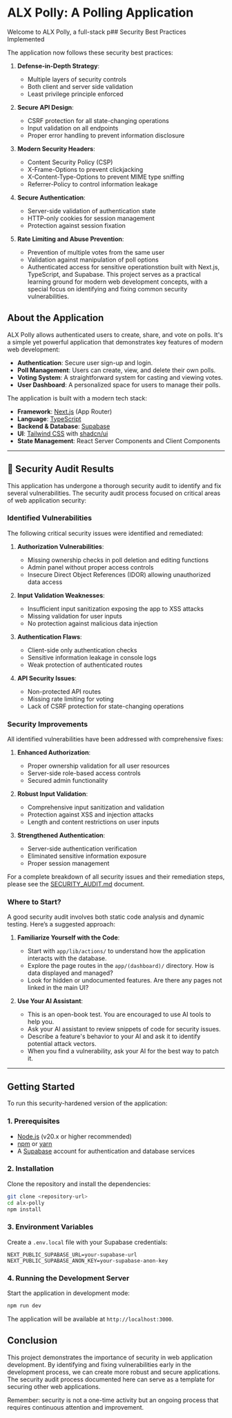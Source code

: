 # ALX Polly: A Polling Application

Welcome to ALX Polly, a full-stack p## Security Best Practices Implemented

The application now follows these security best practices:

1. **Defense-in-Depth Strategy**:
   - Multiple layers of security controls
   - Both client and server side validation
   - Least privilege principle enforced

2. **Secure API Design**:
   - CSRF protection for all state-changing operations
   - Input validation on all endpoints
   - Proper error handling to prevent information disclosure

3. **Modern Security Headers**:
   - Content Security Policy (CSP)
   - X-Frame-Options to prevent clickjacking
   - X-Content-Type-Options to prevent MIME type sniffing
   - Referrer-Policy to control information leakage

4. **Secure Authentication**:
   - Server-side validation of authentication state
   - HTTP-only cookies for session management
   - Protection against session fixation

5. **Rate Limiting and Abuse Prevention**:
   - Prevention of multiple votes from the same user
   - Validation against manipulation of poll options
   - Authenticated access for sensitive operationstion built with Next.js, TypeScript, and Supabase. This project serves as a practical learning ground for modern web development concepts, with a special focus on identifying and fixing common security vulnerabilities.

## About the Application

ALX Polly allows authenticated users to create, share, and vote on polls. It's a simple yet powerful application that demonstrates key features of modern web development:

-   **Authentication**: Secure user sign-up and login.
-   **Poll Management**: Users can create, view, and delete their own polls.
-   **Voting System**: A straightforward system for casting and viewing votes.
-   **User Dashboard**: A personalized space for users to manage their polls.

The application is built with a modern tech stack:

-   **Framework**: [Next.js](https://nextjs.org/) (App Router)
-   **Language**: [TypeScript](https://www.typescriptlang.org/)
-   **Backend & Database**: [Supabase](https://supabase.io/)
-   **UI**: [Tailwind CSS](https://tailwindcss.com/) with [shadcn/ui](https://ui.shadcn.com/)
-   **State Management**: React Server Components and Client Components

---

## 🚀 Security Audit Results

This application has undergone a thorough security audit to identify and fix several vulnerabilities. The security audit process focused on critical areas of web application security:

### Identified Vulnerabilities

The following critical security issues were identified and remediated:

1. **Authorization Vulnerabilities**:
   - Missing ownership checks in poll deletion and editing functions
   - Admin panel without proper access controls
   - Insecure Direct Object References (IDOR) allowing unauthorized data access

2. **Input Validation Weaknesses**:
   - Insufficient input sanitization exposing the app to XSS attacks
   - Missing validation for user inputs
   - No protection against malicious data injection

3. **Authentication Flaws**:
   - Client-side only authentication checks
   - Sensitive information leakage in console logs
   - Weak protection of authenticated routes

4. **API Security Issues**:
   - Non-protected API routes
   - Missing rate limiting for voting
   - Lack of CSRF protection for state-changing operations

### Security Improvements

All identified vulnerabilities have been addressed with comprehensive fixes:

1. **Enhanced Authorization**:
   - Proper ownership validation for all user resources
   - Server-side role-based access controls
   - Secured admin functionality

2. **Robust Input Validation**:
   - Comprehensive input sanitization and validation
   - Protection against XSS and injection attacks
   - Length and content restrictions on user inputs

3. **Strengthened Authentication**:
   - Server-side authentication verification
   - Eliminated sensitive information exposure
   - Proper session management

For a complete breakdown of all security issues and their remediation steps, please see the [SECURITY_AUDIT.md](SECURITY_AUDIT.md) document.

### Where to Start?

A good security audit involves both static code analysis and dynamic testing. Here’s a suggested approach:

1.  **Familiarize Yourself with the Code**:
    -   Start with `app/lib/actions/` to understand how the application interacts with the database.
    -   Explore the page routes in the `app/(dashboard)/` directory. How is data displayed and managed?
    -   Look for hidden or undocumented features. Are there any pages not linked in the main UI?

2.  **Use Your AI Assistant**:
    -   This is an open-book test. You are encouraged to use AI tools to help you.
    -   Ask your AI assistant to review snippets of code for security issues.
    -   Describe a feature's behavior to your AI and ask it to identify potential attack vectors.
    -   When you find a vulnerability, ask your AI for the best way to patch it.

---

## Getting Started

To run this security-hardened version of the application:

### 1. Prerequisites

-   [Node.js](https://nodejs.org/) (v20.x or higher recommended)
-   [npm](https://www.npmjs.com/) or [yarn](https://yarnpkg.com/)
-   A [Supabase](https://supabase.io/) account for authentication and database services

### 2. Installation

Clone the repository and install the dependencies:

```bash
git clone <repository-url>
cd alx-polly
npm install
```

### 3. Environment Variables

Create a `.env.local` file with your Supabase credentials:

```
NEXT_PUBLIC_SUPABASE_URL=your-supabase-url
NEXT_PUBLIC_SUPABASE_ANON_KEY=your-supabase-anon-key
```

### 4. Running the Development Server

Start the application in development mode:

```bash
npm run dev
```

The application will be available at `http://localhost:3000`.

## Conclusion

This project demonstrates the importance of security in web application development. By identifying and fixing vulnerabilities early in the development process, we can create more robust and secure applications. The security audit process documented here can serve as a template for securing other web applications.

Remember: security is not a one-time activity but an ongoing process that requires continuous attention and improvement.
